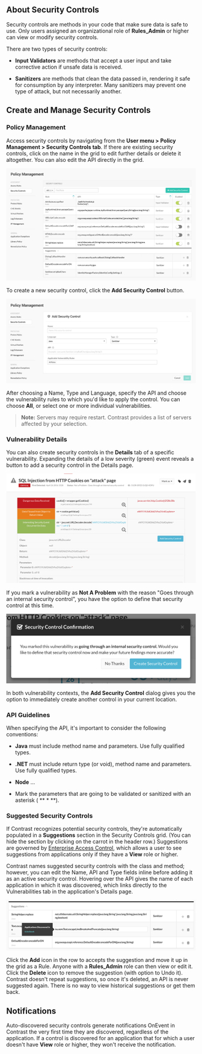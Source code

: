 <!--
title: "Security Controls"
description: "Overview of security controls within Contrast rules"
tags: "Admin policy TeamServer application security controls"
-->


## About Security Controls

Security controls are methods in your code that make sure data is safe to use. Only users assigned an organizational role of **Rules_Admin** or higher can view or modify security controls.

There are two types of security controls:

* **Input Validators** are methods that accept a user input and take corrective action if unsafe data is received.

* **Sanitizers** are methods that clean the data passed in, rendering it safe for consumption by any interpreter. Many sanitizers may prevent one type of attack, but not necessarily another.


## Create and Manage Security Controls

### Policy Management

Access security controls by navigating from the **User menu > Policy Management > Security Controls tab**. If there are existing security controls, click on the name in the grid to edit further details or delete it altogether. You can also edit the API directly in the grid.

<a href="assets/images/Security-controls-grid.png" rel="lightbox" title="Security Controls grid"><img class="thumbnail" src="assets/images/Security-controls-grid.png"/></a>

To create a new security control, click the **Add Security Control** button.  

<a href="assets/images/Security-control-add.png" rel="lightbox" title="Add a security control"><img class="thumbnail" src="assets/images/Security-control-add.png"/></a>

After choosing a Name, Type and Language, specify the API and choose the vulnerability rules to which you'd like to apply the control. You can choose **All**, or select one or more individual vulnerabilities.

>**Note:** Servers may require restart. Contrast provides a list of servers affected by your selection.

### Vulnerability Details

You can also create security controls in the **Details** tab of a specific vulnerability. Expanding the details of a low severity (green) event reveals a button to add a security control in the Details page.

<a href="assets/images/SecurityControlVulnEventDetail.png" rel="lightbox" title="Creating A Security Control From Vulnerability Event Details"><img class="thumbnail" src="assets/images/SecurityControlVulnEventDetail.png"/></a>

If you mark a vulnerability as **Not A Problem** with the reason "Goes through an internal security control", you have the option to define that security control at this time. 

<a href="assets/images/SecurityControlOptionDialog.png" rel="lightbox" title="Option To Create A Security Control Within The Context Of Status Marking"><img class="thumbnail" src="assets/images/SecurityControlOptionDialog.png"/></a>

In both vulnerability contexts, the **Add Security Control** dialog gives you the option to immediately create another control in your current location.

### API Guidelines

When specifying the API, it's important to consider the following conventions:

* **Java** must include method name and parameters. Use fully qualified types.

* **.NET** must include return type (or void), method name and parameters. Use fully qualified types.

* **Node** ... 

* Mark the parameters that are going to be validated or sanitized with an asterisk ( ** * **).

### Suggested Security Controls

If Contrast recognizes potential security controls, they're automatically populated in a **Suggestions** section in the Security Controls grid. (You can hide the section by clicking on the carrot in the header row.) Suggestions are governed by [Enterprise Access Control](admin-manageorgs.html#access), which allows a user to see suggestions from applications only if they have a **View** role or higher.

Contrast names suggested security controls with the class and method; however, you can edit the Name, API and Type fields inline before adding it as an active security control. Hovering over the API gives the name of each application in which it was discovered, which links directly to the Vulnerabilities tab in the application's Details page. 

<a href="assets/images/Security-controls-suggested.png" rel="lightbox" title="Suggested security controls"><img class="thumbnail" src="assets/images/Security-controls-suggested.png"/></a>

Click the **Add** icon in the row to accepts the suggestion and move it up in the grid as a Rule. Anyone with a **Rules_Admin** role can then view or edit it. Click the **Delete** icon to remove the suggestion (with option to Undo it). Contrast doesn't repeat suggestions, so once it's deleted, an API is never suggested again. There is no way to view historical suggestions or get them back.

## Notifications

Auto-discovered security controls generate notifications OnEvent in Contrast the very first time they are discovered, regardless of the application. If a control is discovered for an application that for which a user doesn't have **View** role or higher, they won't receive the notification.



